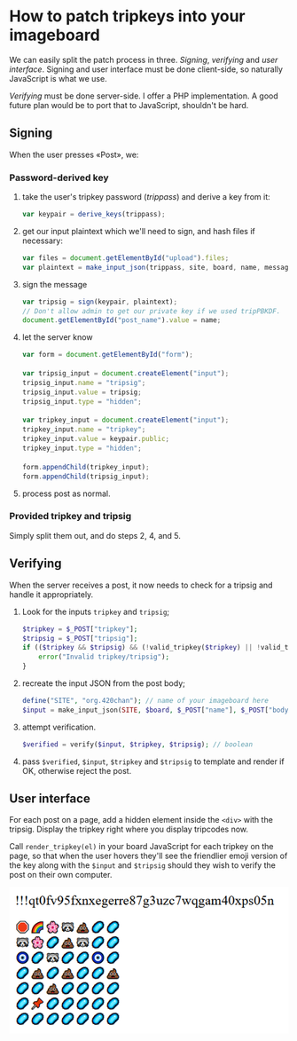 # How to patch tripkeys into your imageboard

We can easily split the patch process in three. _Signing_, _verifying_ and _user interface_. Signing and user interface must be done client-side, so naturally JavaScript is what we use.

_Verifying_ must be done server-side. I offer a PHP implementation. A good future plan would be to port that to JavaScript, shouldn't be hard.

## Signing

When the user presses &laquo;Post&raquo;, we:

### Password-derived key

1. take the user's tripkey password (_trippass_) and derive a key from it:
      ```js
      var keypair = derive_keys(trippass);
      ```
1. get our input plaintext which we'll need to sign, and hash files if necessary:
      ```js
      var files = document.getElementById("upload").files;
      var plaintext = make_input_json(trippass, site, board, name, message, file_hashes(files) || []);
      ```
1. sign the message
      ```js
      var tripsig = sign(keypair, plaintext);
      // Don't allow admin to get our private key if we used tripPBKDF.
      document.getElementById("post_name").value = name;
      ```
1. let the server know
      ```js
      var form = document.getElementById("form");

      var tripsig_input = document.createElement("input");
      tripsig_input.name = "tripsig";
      tripsig_input.value = tripsig;
      tripsig_input.type = "hidden";

      var tripkey_input = document.createElement("input");
      tripkey_input.name = "tripkey";
      tripkey_input.value = keypair.public;
      tripkey_input.type = "hidden";

      form.appendChild(tripkey_input);
      form.appendChild(tripsig_input);
      ```
1. process post as normal.

### Provided tripkey and tripsig

Simply split them out, and do steps 2, 4, and 5.

## Verifying

When the server receives a post, it now needs to check for a tripsig and handle it appropriately.

1. Look for the inputs `tripkey` and `tripsig`;
      ```php
      $tripkey = $_POST["tripkey"];
      $tripsig = $_POST["tripsig"];
      if (($tripkey && $tripsig) && (!valid_tripkey($tripkey) || !valid_tripsig($tripsig))) {
          error("Invalid tripkey/tripsig");
      }
      ```
1. recreate the input JSON from the post body;
      ```php
      define("SITE", "org.420chan"); // name of your imageboard here
      $input = make_input_json(SITE, $board, $_POST["name"], $_POST["body"], $_FILES);
      ```
1. attempt verification.
      ```php
      $verified = verify($input, $tripkey, $tripsig); // boolean
      ```
1. pass `$verified`, `$input`, `$tripkey` and `$tripsig` to template and render if OK, otherwise reject the post.

## User interface

For each post on a page, add a hidden element inside the `<div>` with the tripsig. Display the tripkey right where you display tripcodes now.

Call `render_tripkey(el)` in your board JavaScript for each tripkey on the page, so that when the user hovers they'll see the friendlier emoji version of the key along with the `$input` and `$tripsig` should they wish to verify the post on their own computer.

![](https://raw.githubusercontent.com/ctrlcctrlv/tripkeys/master/doc/UI_hover_example.png)

